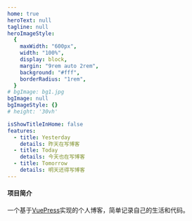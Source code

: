 ```yaml
---
home: true
heroText: null
tagline: null
heroImageStyle:
  {
    maxWidth: "600px",
    width: "100%",
    display: block,
    margin: "9rem auto 2rem",
    background: "#fff",
    borderRadius: "1rem",
  }
# bgImage: bg1.jpg
bgImage: null
bgImageStyle: {}
# height: '30vh'

isShowTitleInHome: false
features:
  - title: Yesterday
    details: 昨天在写博客
  - title: Today
    details: 今天也在写博客
  - title: Tomorrow
    details: 明天还得写博客
---
```


<!-- <canvas id="cvs" style="background-color: #000"></canvas> -->
<!-- <MyTemplate></MyTemplate> -->

#### 项目简介

一个基于[VuePress](https://vuepress.vuejs.org/zh/)实现的个人博客，简单记录自己的生活和代码。

<style>
body{
  background-image: url('https://blog.wangscaler.com/Ufb771a7d36b046f88b69aff276f000857.gif');
  }
.anchor-down {
  display: block;
  margin: 12rem auto 0;
  bottom: 45px;
  width: 20px;
  height: 20px;
  font-size: 34px;
  text-align: center;
  animation: bounce-in 5s 3s infinite;
  position: absolute;
  left: 50%;
  bottom: 30%;
  margin-left: -10px;
  cursor: pointer;
}
@-webkit-keyframes bounce-in{
  0%{transform:translateY(0)}
  20%{transform:translateY(0)}
  50%{transform:translateY(-20px)}
  80%{transform:translateY(0)}
  to{transform:translateY(0)}
}
.anchor-down::before {
  content: "";
  width: 20px;
  height: 20px;
  display: block;
  border-right: 3px solid #fff;
  border-top: 3px solid #fff;
  transform: rotate(135deg);
  position: absolute;
  bottom: 10px;
}
.anchor-down::after {
  content: "";
  width: 20px;
  height: 20px;
  display: block;
  border-right: 3px solid #fff;
  border-top: 3px solid #fff;
  transform: rotate(135deg);
}
</style>
<script>
export default {
  mounted () {
    const ifJanchor = document.getElementById("JanchorDown"); 
    const bgCanvas = document.querySelector("#bgCanvas");
    ifJanchor && ifJanchor.parentNode.removeChild(ifJanchor);
    const aDown = this.createEle('a',null,'JanchorDown','anchor-down');
    this.insertEle(aDown,'hero');
    aDown.addEventListener('click', e => { // 添加点击事件
      this.scrollFn();
    })
    // this.renderSnow();
},

  methods: {
    scrollFn() {
      const windowH = document.getElementsByClassName('hero')[0].clientHeight; // 获取窗口高度
      document.documentElement.scrollTop = windowH; // 滚动条滚动到指定位置
    },
    createEle(type,style,id,className){
      const elem=document.createElement(type);
      // 将style对象的所有属性复制到elem.style对象上，IE8以上
      Object.assign(elem.style,style);
      elem.id = id;
      elem.className = className;
      return elem;
    },
    insertEle(ele,into){
     return document.getElementsByClassName(`${into}`)[0].append(ele);
    },
    renderSnow(){
      if(!bgCanvas) return;
      const ctx = bgCanvas.getContext("2d");
      const { clientWidth: width, clientHeight: height } =
        document.documentElement;
      bgCanvas.width = width;
      bgCanvas.height = height;
      ctx.fillStyle = "#ffffff";
      console.log(ctx, "ctx");
      const bgColors = Array.from(new Array(400)).map((v) => {
        return {
          x: Math.random() * width,
          y: Math.random() * height,
          step: Math.random() * 2.5 + 0.5,
        };
      });
      const render = () => {
      ctx.clearRect(0, 0, width, height);
      ctx.beginPath();
      bgColors.forEach((v) => {
        v.y = v.y > height ? 0 : v.y + v.step;
        ctx.rect(v.x, v.y, 3, 4);
      });
      ctx.fill();
      window.requestAnimationFrame(render);
     };
     render();
    }
  }
}
</script>
